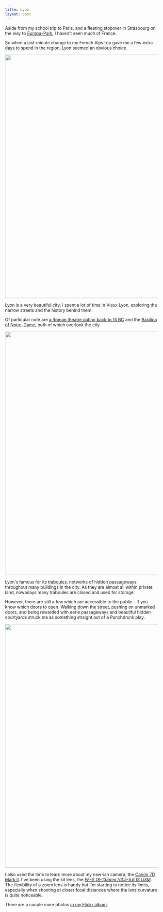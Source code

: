 ```yaml
---
title: Lyon
layout: post
---
```


Aside from my school trip to Paris, and a fleeting stopover in Strasbourg on the way to [Europa-Park](https://en.wikipedia.org/wiki/Europa-Park), I haven't seen much of France.

So when a last-minute change to my French Alps trip gave me a few extra days to spend in the region, Lyon seemed an obvious choice.

<a href="https://www.flickr.com/photos/jordanh14/33465617702/">
  <img src="https://c1.staticflickr.com/3/2879/33465617702_60beb94f1b_h.jpg" width="800">
</a>

Lyon is a very beautiful city. I spent a lot of time in Vieux Lyon, exploring the narrow streets and the history behind them.

Of particular note are [a Roman theatre dating back to 15 BC](https://en.wikipedia.org/wiki/Ancient_Theatre_of_Fourvière) and the [Basilica of Notre-Dame](https://en.wikipedia.org/wiki/Basilica_of_Notre-Dame_de_Fourvière), both of which overlook the city.

<a href="https://www.flickr.com/photos/jordanh14/33622196165/">
  <img src="https://c2.staticflickr.com/4/3837/33622196165_251b47ada8_h.jpg" width="800">
</a>

Lyon's famous for its [traboules](https://en.wikipedia.org/wiki/Traboule), networks of hidden passageways throughout many buildings in the city. As they are almost all within private land, nowadays many traboules are closed and used for storage.

However, there are still a few which are accessible to the public - if you know which doors to open. Walking down the street, pushing on unmarked doors, and being rewarded with eerie passageways and beautiful hidden courtyards struck me as something straight out of a Punchdrunk play.

<a href="https://www.flickr.com/photos/jordanh14/33492967331/">
  <img src="https://c1.staticflickr.com/3/2830/33492967331_65b119378b_h.jpg" width="800">
</a>

I also used the time to learn more about my new-ish camera, the [Canon 7D Mark II](https://en.wikipedia.org/wiki/Canon_EOS_7D_Mark_II). I've been using the kit lens, the _[EF-S 18-135mm f/3.5-5.6 IS USM](https://en.wikipedia.org/wiki/Canon_EF-S_18–135mm_lens)_. The flexibility of a zoom lens is handy but I'm starting to notice its limits, especially when shooting at closer focal distances where the lens curvature is quite noticeable.

There are a couple more photos [in my Flickr album](https://www.flickr.com/photos/jordanh14/sets/72157678363737774).
